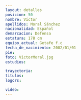 ```yaml
---
layout: detalles
posicion: 50
nombre: Víctor
apellidos: Moral Sánchez
nacionalidad: Español
demarcacion: Defensa
estatura: 178 cm
equipo_actual: Getafe f.c
fecha_de_nacimiento: 2002/01/01
pie: 
foto: VictorMoral.jpg
estudios:

trayectoria:
titulos:
logors:

video:
---
```


